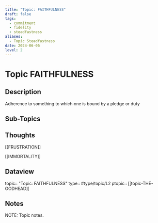 ```yaml
---
title: "Topic: FAITHFULNESS"
draft: false
tags:
  - commitment
  - fidelity
  - steadfastness
aliases:
  - Topic Steadfastness
date: 2024-06-06
level: 2
---
```

# Topic FAITHFULNESS
## Description
Adherence to something to which one is bound by a pledge or duty

## Sub-Topics


## Thoughts
[[FRUSTRATION]]

[[IMMORTALITY]]

## Dataview
topic:: "Topic: FAITHFULNESS"
type:: #type/topic/L2 
ptopic:: [[topic-THE-GODHEAD]]

## Notes
NOTE: Topic notes.
